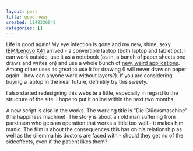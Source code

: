```yaml
---
layout: post
title: good news
created: 1148336948
categories: []
---
```

<p>Life is good again! My eye infection is gone and my new, shine, sexy <a title="X41" href="http://www-131.ibm.com/webapp/wcs/stores/servlet/ProductDisplay?productId=4611686018425155293&amp;storeId=10000001&amp;langId=-1&amp;categoryId=4611686018425021052&amp;dualCurrId=1000073&amp;catalogId=-840">IBM/Lenovo X41</a> arrived - a convertible laptop (both laptop and tablet pc). I can work outside, use it as a notebook (as in, a bunch of paper sheets one draws and writes on) and use a whole bunch of <a title="powertoys for tablet pc" href="http://www.microsoft.com/windowsxp/downloads/powertoys/tabletpc.mspx">new, weird applications</a>. Among other uses its great to use it for drawing (I will never draw on paper again - how can anyone work without layers?). If you are considering buying a laptop in the near future, definitily try this sweety.</p><p>I also started redesigning this website a little, especially in regard to the structure of the site. I hope to put it online within the next two months.&nbsp;</p><p>A new script is also in the works. The working title is &quot;Die Gl&uuml;cksmaschine&quot; (the happiness machine). The story is about an old man suffering from parkinson who gets an operation that works a little too well - it makes him manic. The film is about the consequences this has on his relationship as well as the dilemma his doctors are faced with - should they get rid of the sideeffects, even if the patient likes them?</p>
